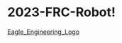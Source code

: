 # 2023-FRC-Robot!

[Eagle_Engineering_Logo](https://user-images.githubusercontent.com/117413359/223590476-f5146182-28cf-4eef-bbb7-e56c888a688c.png)
